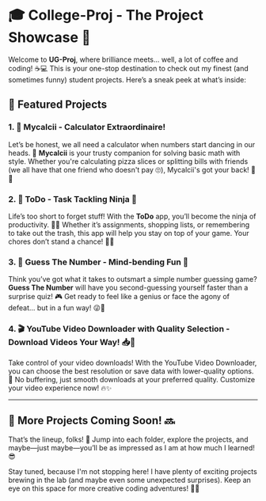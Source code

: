 # 🎓 College-Proj - The Project Showcase 🎉

Welcome to **UG-Proj**, where brilliance meets... well, a lot of coffee and coding! ☕💻 This is your one-stop destination to check out my finest (and sometimes funny) student projects. Here’s a sneak peek at what’s inside:

## 🚀 Featured Projects

### 1. 🧮 Mycalcii - Calculator Extraordinaire!  
Let’s be honest, we all need a calculator when numbers start dancing in our heads. 💃 **Mycalcii** is your trusty companion for solving basic math with style. Whether you're calculating pizza slices or splitting bills with friends (we all have that one friend who doesn't pay 🙄), Mycalcii's got your back! 🍕💸

### 2. 📝 ToDo - Task Tackling Ninja 💪  
Life’s too short to forget stuff! With the **ToDo** app, you’ll become the ninja of productivity. 🐱‍👤 Whether it’s assignments, shopping lists, or remembering to take out the trash, this app will help you stay on top of your game. Your chores don’t stand a chance! 🧹📝

### 3. 🎯 Guess The Number - Mind-bending Fun 🤯  
Think you’ve got what it takes to outsmart a simple number guessing game? **Guess The Number** will have you second-guessing yourself faster than a surprise quiz! 🎮 Get ready to feel like a genius or face the agony of defeat... but in a fun way! 😜🔢

### 4. 🎬 YouTube Video Downloader with Quality Selection - Download Videos Your Way! 📥🎥
Take control of your video downloads! With the YouTube Video Downloader, you can choose the best resolution or save data with lower-quality options. 🚀 No buffering, just smooth downloads at your preferred quality. Customize your video experience now! 🔥✨

---

## 🚧 More Projects Coming Soon! 🔜  
That’s the lineup, folks! 🥳 Jump into each folder, explore the projects, and maybe—just maybe—you’ll be as impressed as I am at how much I learned! 😎

Stay tuned, because I'm not stopping here! I have plenty of exciting projects brewing in the lab (and maybe even some unexpected surprises). Keep an eye on this space for more creative coding adventures! 🚀✨
